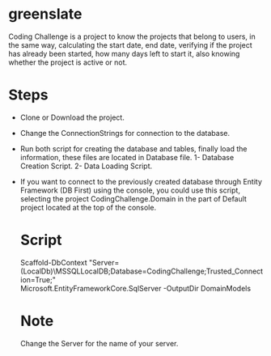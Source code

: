 # greenslate

Coding Challenge is a project to know the projects that belong to users, in the same way, calculating the start date, end date, verifying if the project has already been started, how many days left to start it, also knowing whether the project is active or not.

# Steps

  - Clone or Download the project.
  - Change the ConnectionStrings for connection to the database.
  - Run both script for creating the database and tables, finally load the information, these files are located in Database file.
    1- Database Creation Script.
    2- Data Loading Script.
  - If you want to connect to the previously created database through Entity Framework (DB First) using the console, you could use this       script, selecting the project CodingChallenge.Domain in the part of Default project located at the top of the console. 
    
    # Script
    Scaffold-DbContext "Server=(LocalDb)\MSSQLLocalDB;Database=CodingChallenge;Trusted_Connection=True;"         
    Microsoft.EntityFrameworkCore.SqlServer -OutputDir DomainModels 
    # Note
    Change the Server for the name of your server.
